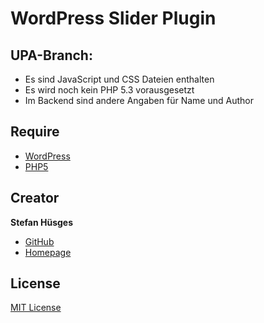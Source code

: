 # WordPress Slider Plugin

## UPA-Branch:
* Es sind JavaScript und CSS Dateien enthalten
* Es wird noch kein PHP 5.3 vorausgesetzt 
* Im Backend sind andere Angaben für Name und Author

## Require
* [WordPress][3]
* [PHP5][4]

## Creator

**Stefan Hüsges**

* [GitHub][1]
* [Homepage][2]

## License

[MIT License](LICENSE)

[1]: https://github.com/tronsha
[2]: http://www.mpcx.net
[3]: https://wordpress.org
[4]: http://php.net
